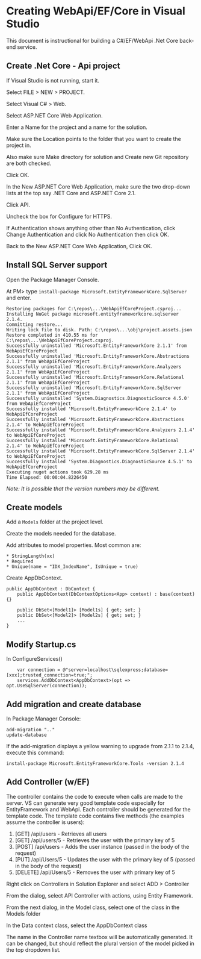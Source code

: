 # Creating WebApi/EF/Core in Visual Studio

This document is instructional for building a C#/EF/WebApi .Net Core back-end service.

## Create .Net Core - Api project

If Visual Studio is not running, start it.

Select FILE > NEW > PROJECT.

Select Visual C# > Web.

Select ASP.NET Core Web Application. 

Enter a Name for the project and a name for the solution. 

Make sure the Location points to the folder that you want to create the project in. 

Also make sure Make directory for solution and Create new Git repository are both checked. 

Click OK.

In the New ASP.NET Core Web Application, make sure the two drop-down lists at the top say .NET Core and ASP.NET Core 2.1. 

Click API. 

Uncheck the box for Configure for HTTPS. 

If Authentication shows anything other than No Authentication, click Change Authentication and click No Authentication then click OK. 

Back to the New ASP.NET Core Web Application, Click OK.

## Install SQL Server support

Open the Package Manager Console.

At PM> type `install-package Microsoft.EntityFrameworkCore.SqlServer` and enter.

```
Restoring packages for C:\repos\...\WebApiEfCoreProject.csproj...
Installing NuGet package microsoft.entityframeworkcore.sqlserver 2.1.4.
Committing restore...
Writing lock file to disk. Path: C:\repos\...\obj\project.assets.json
Restore completed in 410.55 ms for C:\repos\...\WebApiEfCoreProject.csproj.
Successfully uninstalled 'Microsoft.EntityFrameworkCore 2.1.1' from WebApiEfCoreProject
Successfully uninstalled 'Microsoft.EntityFrameworkCore.Abstractions 2.1.1' from WebApiEfCoreProject
Successfully uninstalled 'Microsoft.EntityFrameworkCore.Analyzers 2.1.1' from WebApiEfCoreProject
Successfully uninstalled 'Microsoft.EntityFrameworkCore.Relational 2.1.1' from WebApiEfCoreProject
Successfully uninstalled 'Microsoft.EntityFrameworkCore.SqlServer 2.1.1' from WebApiEfCoreProject
Successfully uninstalled 'System.Diagnostics.DiagnosticSource 4.5.0' from WebApiEfCoreProject
Successfully installed 'Microsoft.EntityFrameworkCore 2.1.4' to WebApiEfCoreProject
Successfully installed 'Microsoft.EntityFrameworkCore.Abstractions 2.1.4' to WebApiEfCoreProject
Successfully installed 'Microsoft.EntityFrameworkCore.Analyzers 2.1.4' to WebApiEfCoreProject
Successfully installed 'Microsoft.EntityFrameworkCore.Relational 2.1.4' to WebApiEfCoreProject
Successfully installed 'Microsoft.EntityFrameworkCore.SqlServer 2.1.4' to WebApiEfCoreProject
Successfully installed 'System.Diagnostics.DiagnosticSource 4.5.1' to WebApiEfCoreProject
Executing nuget actions took 629.28 ms
Time Elapsed: 00:00:04.8226450
```

_Note: It is possible that the version numbers may be different._

## Create models

Add a `Models` folder at the project level.

Create the models needed for the database.

Add attributes to model properties. Most common are:

    * StringLength(xx)
    * Required
    * Unique(name = "IDX_IndexName", IsUnique = true)

Create AppDbContext.

```
public AppDbContext : DbContext {
    public AppDbContext(DbContextOptions<App> context) : base(context) {}

    public DbSet<[Model1]> [Model1s] { get; set; }
    public DbSet<[Model2]> [Model2s] { get; set; }
    ...
}
```

## Modify Startup.cs

In ConfigureServices()

```
    var connection = @"server=localhost\sqlexpress;database=[xxx];trusted_connection=true;";
    services.AddDbContext<AppDbContext>(opt => opt.UseSqlServer(connection));
```

## Add migration and create database

In Package Manager Console:

```
add-migration ".."
update-database
```

If the add-migration displays a yellow warning to upgrade from 2.1.1 to 2.1.4, execute this command:

```
install-package Microsoft.EntityFrameworkCore.Tools -version 2.1.4
```

## Add Controller (w/EF)

The controller contains the code to execute when calls are made to the server. VS can generate very good template code especially for EntityFramework and WebApi. Each controller should be generated for the template code. The template code contains five methods (the examples assume the controller is users):

1. [GET] /api/users - Retrieves all users
2. [GET] /api/users/5 - Retrieves the user with the primary key of 5
3. [POST] /api/users - Adds the user instance (passed in the body of the request)
4. [PUT] /api/Users/5 - Updates the user with the primary key of 5 (passed in the body of the request)
5. [DELETE] /api/Users/5 - Removes the user with primary key of 5

Right click on Controllers in Solution Explorer and select ADD > Controller

From the dialog, select API Controller with actions, using Entity Framework.

From the next dialog, in the Model class, select one of the class in the Models folder

In the Data context class, select the AppDbContext class

The name in the Controller name textbox will be automatically generated. It can be changed, but should reflect the plural version of the model picked in the top dropdown list.

